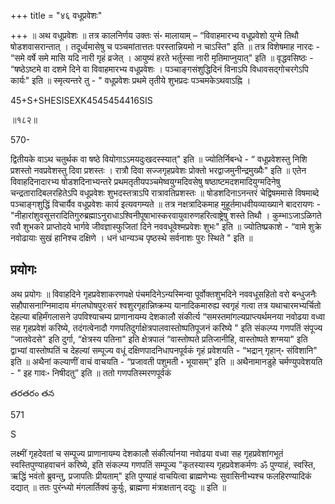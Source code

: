 +++
title = "४६ वधूप्रवेशः"

+++
॥ अथ वधूप्रवेशः ॥ तत्र कालनिर्णय उक्तः सं॰ मालायाम् – “विवाहमारभ्य वधूप्रवेशो युग्मे तिथौ षोडशवासरान्तात् । तदूर्ध्वमासेषु च पञ्चमांतात्ततः परस्तान्नियमो न चाऽस्ति" इति ॥ तत्र विशेषमाह नारदः - “समे वर्षे समे मासि यदि नारी गृहं व्रजेत् । आयुष्यं हरते भर्तुस्सा नारी मृतिमाप्नुयात्" इति ॥ वृद्धवसिष्ठः - “षष्ठेऽष्टमे वा दशमे दिने वा विवाहमारभ्य वधूप्रवेशः । पञ्चाङ्गसंशुद्धिदिनं विनाऽपि विधावसद्गोचरगेऽपि कार्यः" इति ॥ स्मृत्यन्तरे तु - " वधूप्रवेशः प्रथमे तृतीये शुभप्रदः पञ्चमकेऽथवाऽह्नि ।

45+S+SHESISEXK4545454416SIS

॥१८२॥

570-

द्वितीयके वाऽथ चतुर्थक वा षष्ठे वियोगाऽऽमयदुःखदस्स्यात्" इति ॥ ज्योतिर्निबन्धे - “ वधूप्रवेशस्तु निशि प्रशस्तो नवप्रवेशस्तु दिवा प्रशस्तः । रात्रौ दिवा सज्जगृहप्रवेशः प्रोक्तो भरद्वाजमुनीन्द्रमुख्यैः" इति ॥ एतेन विवाहदिनादारभ्य षोडशदिनाभ्यन्तरे प्रथमतृतीयपञ्चमेष्वयुग्मदिवसेषु षष्ठाष्टमदशमादियुग्मदिनेषु चन्द्रतारादिबलरहितेऽपि वधूप्रवेशः शुभदस्तत्राऽपि रात्रावतिप्रशस्तः ॥ षोडशदिनाऽनन्तरं चेद्विषममासे विषमाब्दे पञ्चाङ्गशुद्धिं विचार्यैव वधूप्रवेशः कार्य इत्यवगम्यते ॥ तत्र नक्षत्रादिकमाह मुहूर्तमाधवीयव्याख्याने बादरायणः - "नीहारांशुवसूत्तरादितिगुरुब्रह्माऽनुराधाऽश्विनीपूषाभास्करवायुवारुणहरित्वाष्ट्रेषु शस्ते तिथौ । कुम्भाऽजाऽळिगते रवौ शुभकरे प्राप्तोदये भार्गवे जीवज्ञास्फुजितां दिने नववधूवेश्मप्रवेशः शुभः" इति ॥ ज्योतिष्प्रकाशे - “वामे शुक्रे नवोढायाः सुखं हानिश्च दक्षिणे । धनं धान्यञ्च पृष्ठस्थे सर्वनाशः पुरः स्थिते " इति ॥

## प्रयोगः

अथ प्रयोगः ॥ विवाहदिने गृहप्रवेशाकरणपक्षे पंचमदिनेऽन्यस्मिन्वा पूर्वोक्तशुभदिने नववधूसहितो वरो बन्धुजनैः सहौपासनाग्निमादाय मंगलघोषपुरःसरं श्वशुरगृहान्निष्क्रम्य यानादिकमारुह्य स्वगृहं गत्वा तत्र यथाचारमभ्यर्चितो देहल्या बहिर्मंगलासने उपविश्याचम्य प्राणानायम्य देशकालौ संकीर्त्य “समस्तमांगल्यप्राप्त्यर्थमनया नवोढया वध्वा सह गृहप्रवेशं करिष्ये, तदंगत्वेनादौ गणपतिदुर्गाक्षेत्रपालवास्तोष्पतिपूजनं करिष्ये " इति संकल्प्य गणपतिं संपूज्य “जातवेदसे" इति दुर्गा, “क्षेत्रस्य पतिना" इति क्षेत्रपालं “वास्तोष्पते प्रतिजानीहि, वास्तोष्पते शग्मया" इति द्वाभ्यां वास्तोष्पतिं च देहल्यां सम्पूज्य वधूं दक्षिणपादनिधापनपूर्वकं गृहं प्रवेशयति - “भद्रान् गृहान्॰ संविशानि" इति ॥ अथैनां कल्याणीं वाचं वाचयति - “प्रजावती पशुमती ॰ भूयासम्” इति ॥ अथैनामानडुहे चर्मण्युपवेशयति - " इह गावः॰ निषीदतु” इति ॥ ततो गणपतिस्मरणपूर्वकं

తరతరం తన

571

S

लक्ष्मीं गृहदेवतां च सम्पूज्य प्राणानायम्य देशकालौ संकीर्त्यानया नवोढया वध्वा सह गृहप्रवेशांगभूतं स्वस्तिपुण्याहवाचनं करिष्ये, इति संकल्प्य गणपतिं सम्पूज्य "कृतस्यास्य गृहप्रवेशकर्मणः ॐ पुण्याहं, स्वस्ति, ऋद्धिं भवंतो ब्रुवन्तु, प्रजापतिः प्रीयताम्" इति पुण्याहं वाचयित्वा ब्राह्मणेभ्यः सुवासिनीभ्यश्च फलहिरण्यादिकं दद्यात् ॥ ततः पुरंन्ध्यो मंगलार्तिक्यं कुर्युः, ब्राह्मणा मंत्राक्षतान् दद्युः ॥ इति ॥
